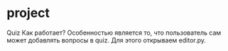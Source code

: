 # project

Quiz
Как работает?
Особенностью является то, что пользователь сам может добавлять вопросы в quiz. Для этого открываем editor.py. 

